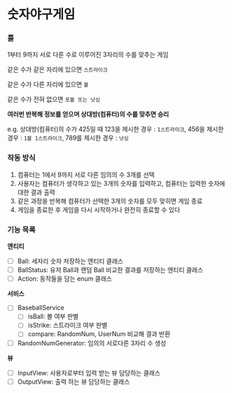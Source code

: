 # 숫자야구게임
### 룰
1부터 9까지 서로 다른 수로 이루어진 3자리의 수를 맞추는 게임

같은 수가 같은 자리에 있으면 `스트라이크`

같은 수가 다른 자리에 있으면 `볼`

같은 수가 전혀 없으면 `포볼 또는 낫싱`

<b>여러번 반복해 정보를 얻으며 상대방(컴퓨터)의 수를 맞추면 승리</b>

e.g. 상대방(컴퓨터)의 수가 425일 때 123을 제시한 경우 : `1스트라이크`, 456을 제시한 경우 : `1볼 1스트라이크`, 789를 제시한 경우 : `낫싱`

### 작동 방식

1) 컴퓨터는 1에서 9까지 서로 다른 임의의 수 3개를 선택
2) 사용자는 컴퓨터가 생각하고 있는 3개의 숫자를 입력하고, 컴퓨터는 입력한 숫자에 대한 결과 출력
3) 같은 과정을 반복해 컴퓨터가 선택한 3개의 숫자를 모두 맞히면 게임 종료
4) 게임을 종료한 후 게임을 다시 시작하거나 완전히 종료할 수 있다

### 기능 목록

<b>엔티티</b>
- [ ] Ball: 세자리 숫자 저장하는 엔티티 클래스
- [ ] BallStatus: 유저 Ball과 랜덤 Ball 비교한 결과를 저장하는 엔티티 클래스
- [ ] Action: 동작들을 담는 enum 클래스

<b>서비스</b>
- [ ] BaseballService
  - [ ] isBall: 볼 여부 판별
  - [ ] isStrike: 스트라이크 여부 판별
  - [ ] compare: RandomNum, UserNum 비교해 결과 반환
- [ ] RandomNumGenerator: 임의의 서로다른 3자리 수 생성

<b>뷰</b>
- [ ] InputView: 사용자로부터 입력 받는 뷰 담당하는 클래스
- [ ] OutputView: 출력 하는 뷰 담당하는 클래스